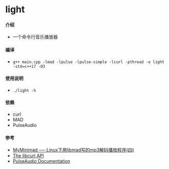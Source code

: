# light

#### 介绍
- 一个命令行音乐播放器

#### 编译
- `g++ main.cpp -lmad -lpulse -lpulse-simple -lcurl -pthread -o light -std=c++17 -O3`

#### 使用说明
- `./light -h`

#### 依赖
- curl
- MAD
- PulseAudio

#### 参考
- [MyMinimad ── Linux下用libmad写的mp3解码播放程序(四)](https://my.oschina.net/guzhou/blog/3132065)
- [The libcurl API](https://curl.se/libcurl/c/)
- [PulseAudio Documentation](https://www.freedesktop.org/software/pulseaudio/doxygen/index.html)

